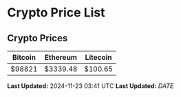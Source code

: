 # Crypto Price List

## Crypto Prices
| Bitcoin | Ethereum | Litecoin |
| ------- | -------- | -------- |
| $98821 | $3339.48 | $100.65 |
**Last Updated:** 2024-11-23 03:41 UTC
**Last Updated:** $DATE$
